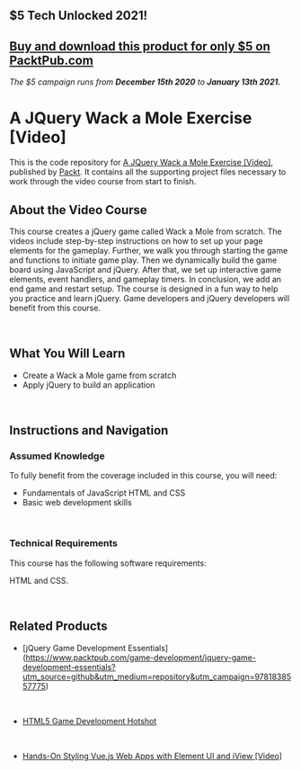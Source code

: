 ## $5 Tech Unlocked 2021!
[Buy and download this product for only $5 on PacktPub.com](https://www.packtpub.com/)
-----
*The $5 campaign         runs from __December 15th 2020__ to __January 13th 2021.__*

# A JQuery Wack a Mole Exercise [Video]



This is the code repository for [A JQuery Wack a Mole Exercise [Video]]( https://www.packtpub.com/game-development/jquery-wack-mole-exercise-video?utm_source=github&utm_medium=repository&utm_campaign=9781789614053), published by [Packt](https://www.packtpub.com/?utm_source=github). It contains all the supporting project files necessary to work through the video course from start to finish.



## About the Video Course



This course creates a jQuery game called Wack a Mole from scratch. The videos include step-by-step instructions on how to set up your page elements for the gameplay. Further, we walk you through starting the game and functions to initiate game play. Then we dynamically build the game board using JavaScript and jQuery. After that, we set up interactive game elements, event handlers, and gameplay timers. In conclusion, we add an end game and restart setup. The course is designed in a fun way to help you practice and learn jQuery. Game developers and jQuery developers will benefit from this course.



 



<H2>What You Will Learn</H2>



<DIV class=book-info-will-learn-text>



<UL>



<LI>Create a Wack a Mole game from scratch</LI>



<LI>Apply jQuery to build an application 



</LI></UL></DIV>



 



## Instructions and Navigation



### Assumed Knowledge



To fully benefit from the coverage included in this course, you will need:<br/>



<DIV class=book-info-will-learn-text>



<UL>



<LI>Fundamentals of JavaScript HTML and CSS</LI>



<LI>Basic web development skills</LI>



</UL></DIV>



 



### Technical Requirements



This course has the following software requirements:<br/>



HTML and CSS.



 



## Related Products



* [jQuery Game Development Essentials] (https://www.packtpub.com/game-development/jquery-game-development-essentials?utm_source=github&utm_medium=repository&utm_campaign=9781838557775)



 



* [HTML5 Game Development Hotshot]( https://www.packtpub.com/game-development/html5-game-development-hotshot?utm_source=github&utm_medium=repository&utm_campaign=9781789950779)



 



* [Hands-On Styling Vue.js Web Apps with Element UI and iView [Video]](https://www.packtpub.com/web-development/hands-styling-vuejs-web-apps-element-ui-and-iview-video?utm_source=github&utm_medium=repository&utm_campaign=9781789950083)
